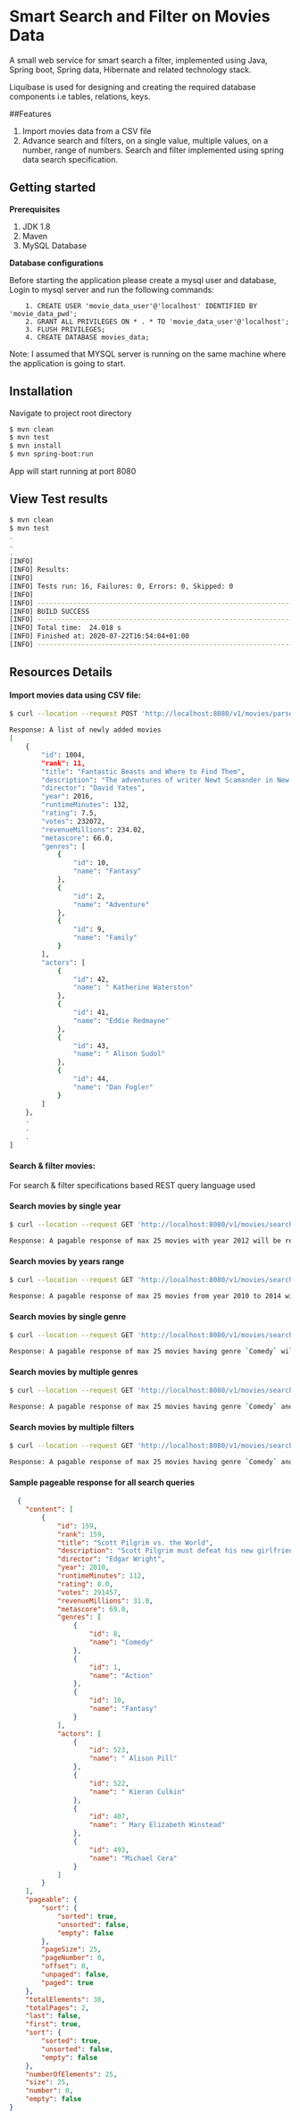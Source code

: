 # Smart Search and Filter on Movies Data
A small web service for smart search a filter, implemented using Java, Spring boot, Spring data, Hibernate and related technology stack.

Liquibase is used for designing and creating the required database components i.e tables, relations, keys.

##Features
1. Import movies data from a CSV file
2. Advance search and filters, on a single value, multiple values, on a number, range of numbers. Search and filter implemented using spring data search specification.

## Getting started

**Prerequisites**

1. JDK 1.8
2. Maven
3. MySQL Database
    
**Database configurations**

Before starting the application please create a mysql user and database, Login to mysql server and run the following commands:
    
        1. CREATE USER 'movie_data_user'@'localhost' IDENTIFIED BY 'movie_data_pwd';
        2. GRANT ALL PRIVILEGES ON * . * TO 'movie_data_user'@'localhost';
        3. FLUSH PRIVILEGES;
        4. CREATE DATABASE movies_data;

Note: I assumed that MYSQL server is running on the same machine where the application is going to start.

## Installation

Navigate to project root directory 

```sh
$ mvn clean 
$ mvn test
$ mvn install
$ mvn spring-boot:run
```
App will start running at port 8080

## View Test results
```sh
$ mvn clean
$ mvn test
.
.
.
[INFO] 
[INFO] Results:
[INFO] 
[INFO] Tests run: 16, Failures: 0, Errors: 0, Skipped: 0
[INFO] 
[INFO] ------------------------------------------------------------------------
[INFO] BUILD SUCCESS
[INFO] ------------------------------------------------------------------------
[INFO] Total time:  24.018 s
[INFO] Finished at: 2020-07-22T16:54:04+01:00
[INFO] ------------------------------------------------------------------------
```

## Resources Details

#### Import movies data using CSV file:

```sh
$ curl --location --request POST 'http://localhost:8080/v1/movies/parse-csv-file' --form 'moviesDataFile=@/home/shahzad/Desktop/IMDB-Moive-Data.csv'

Response: A list of newly added movies
[
    {
        "id": 1004,
        "rank": 11,
        "title": "Fantastic Beasts and Where to Find Them",
        "description": "The adventures of writer Newt Scamander in New York's secret community of witches and wizards seventy years before Harry Potter reads his book in school.",
        "director": "David Yates",
        "year": 2016,
        "runtimeMinutes": 132,
        "rating": 7.5,
        "votes": 232072,
        "revenueMillions": 234.02,
        "metascore": 66.0,
        "genres": [
            {
                "id": 10,
                "name": "Fantasy"
            },
            {
                "id": 2,
                "name": "Adventure"
            },
            {
                "id": 9,
                "name": "Family"
            }
        ],
        "actors": [
            {
                "id": 42,
                "name": " Katherine Waterston"
            },
            {
                "id": 41,
                "name": "Eddie Redmayne"
            },
            {
                "id": 43,
                "name": " Alison Sudol"
            },
            {
                "id": 44,
                "name": "Dan Fogler"
            }
        ]
    },
    .
    .
    .
]
```

#### Search & filter movies:
For search & filter specifications based REST query language used

#### Search movies by single year

```sh
$ curl --location --request GET 'http://localhost:8080/v1/movies/search?q=year:2012'

Response: A pagable response of max 25 movies with year 2012 will be return
```

#### Search movies by years range

```sh
$ curl --location --request GET 'http://localhost:8080/v1/movies/search?q=year>2010,year<2014'

Response: A pagable response of max 25 movies from year 2010 to 2014 will be return
```
#### Search movies by single genre

```sh
$ curl --location --request GET 'http://localhost:8080/v1/movies/search?q=genre:Comedy'

Response: A pagable response of max 25 movies having genre `Comedy` will be return
```
#### Search movies by multiple genres

```sh
$ curl --location --request GET 'http://localhost:8080/v1/movies/search?q=genre:Comedy,genre:Drama'

Response: A pagable response of max 25 movies having genre `Comedy` and `Drama` will be return
```

#### Search movies by multiple filters

```sh
$ curl --location --request GET 'http://localhost:8080/v1/movies/search?q=genre:Comedy,year>2010,rating>8'

Response: A pagable response of max 25 movies having genre `Comedy` and year 2010 or above and rating 8 or above will be return
```

#### Sample pageable response for all search queries

```json
  {
    "content": [
        {
            "id": 159,
            "rank": 159,
            "title": "Scott Pilgrim vs. the World",
            "description": "Scott Pilgrim must defeat his new girlfriend's seven evil exes in order to win her heart.",
            "director": "Edgar Wright",
            "year": 2010,
            "runtimeMinutes": 112,
            "rating": 8.0,
            "votes": 291457,
            "revenueMillions": 31.0,
            "metascore": 69.0,
            "genres": [
                {
                    "id": 8,
                    "name": "Comedy"
                },
                {
                    "id": 1,
                    "name": "Action"
                },
                {
                    "id": 10,
                    "name": "Fantasy"
                }
            ],
            "actors": [
                {
                    "id": 523,
                    "name": " Alison Pill"
                },
                {
                    "id": 522,
                    "name": " Kieran Culkin"
                },
                {
                    "id": 407,
                    "name": " Mary Elizabeth Winstead"
                },
                {
                    "id": 493,
                    "name": "Michael Cera"
                }
            ]
        }
    ],
    "pageable": {
        "sort": {
            "sorted": true,
            "unsorted": false,
            "empty": false
        },
        "pageSize": 25,
        "pageNumber": 0,
        "offset": 0,
        "unpaged": false,
        "paged": true
    },
    "totalElements": 38,
    "totalPages": 2,
    "last": false,
    "first": true,
    "sort": {
        "sorted": true,
        "unsorted": false,
        "empty": false
    },
    "numberOfElements": 25,
    "size": 25,
    "number": 0,
    "empty": false
}
```
